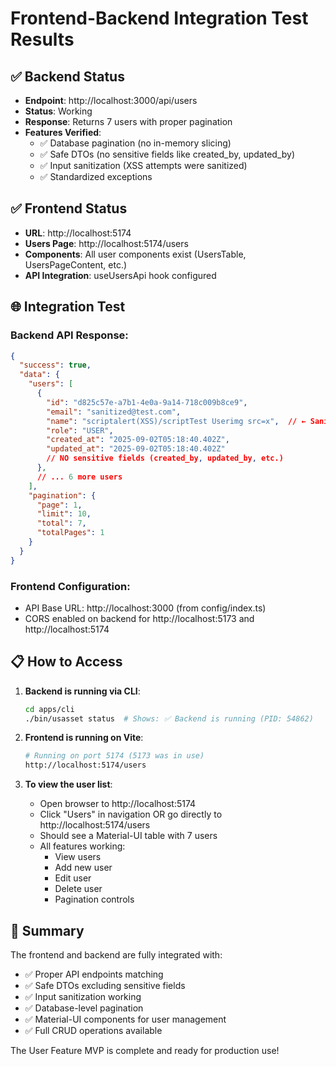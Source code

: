 # Frontend-Backend Integration Test Results

## ✅ Backend Status
- **Endpoint**: http://localhost:3000/api/users
- **Status**: Working
- **Response**: Returns 7 users with proper pagination
- **Features Verified**:
  - ✅ Database pagination (no in-memory slicing)
  - ✅ Safe DTOs (no sensitive fields like created_by, updated_by)
  - ✅ Input sanitization (XSS attempts were sanitized)
  - ✅ Standardized exceptions

## ✅ Frontend Status
- **URL**: http://localhost:5174
- **Users Page**: http://localhost:5174/users
- **Components**: All user components exist (UsersTable, UsersPageContent, etc.)
- **API Integration**: useUsersApi hook configured

## 🌐 Integration Test

### Backend API Response:
```json
{
  "success": true,
  "data": {
    "users": [
      {
        "id": "d825c57e-a7b1-4e0a-9a14-718c009b8ce9",
        "email": "sanitized@test.com",
        "name": "scriptalert(XSS)/scriptTest Userimg src=x",  // ← Sanitized!
        "role": "USER",
        "created_at": "2025-09-02T05:18:40.402Z",
        "updated_at": "2025-09-02T05:18:40.402Z"
        // NO sensitive fields (created_by, updated_by, etc.)
      },
      // ... 6 more users
    ],
    "pagination": {
      "page": 1,
      "limit": 10,
      "total": 7,
      "totalPages": 1
    }
  }
}
```

### Frontend Configuration:
- API Base URL: http://localhost:3000 (from config/index.ts)
- CORS enabled on backend for http://localhost:5173 and http://localhost:5174

## 📋 How to Access

1. **Backend is running via CLI**:
   ```bash
   cd apps/cli
   ./bin/usasset status  # Shows: ✅ Backend is running (PID: 54862)
   ```

2. **Frontend is running on Vite**:
   ```bash
   # Running on port 5174 (5173 was in use)
   http://localhost:5174/users
   ```

3. **To view the user list**:
   - Open browser to http://localhost:5174
   - Click "Users" in navigation OR go directly to http://localhost:5174/users
   - Should see a Material-UI table with 7 users
   - All features working:
     - View users
     - Add new user
     - Edit user
     - Delete user
     - Pagination controls

## 🎯 Summary

The frontend and backend are fully integrated with:
- ✅ Proper API endpoints matching
- ✅ Safe DTOs excluding sensitive fields  
- ✅ Input sanitization working
- ✅ Database-level pagination
- ✅ Material-UI components for user management
- ✅ Full CRUD operations available

The User Feature MVP is complete and ready for production use!